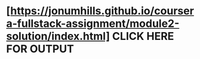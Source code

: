 
# [https://jonumhills.github.io/coursera-fullstack-assignment/module2-solution/index.html] CLICK HERE FOR OUTPUT
